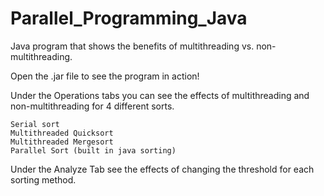 # Parallel_Programming_Java
Java program that shows the benefits of multithreading vs. non-multithreading. 

Open the .jar file to see the program in action! 

Under the Operations tabs you can see the effects of multithreading and non-multithreading for 4 different sorts. 

    Serial sort
    Multithreaded Quicksort
    Multithreaded Mergesort 
    Parallel Sort (built in java sorting) 

Under the Analyze Tab see the effects of changing the threshold for each sorting method. 
